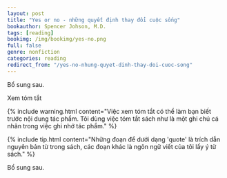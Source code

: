 ```yaml
---
layout: post
title: "Yes or no - những quyết định thay đổi cuộc sống"
bookauthor: Spencer Johson, M.D.
tags: [reading]
bookimg: /img/bookimg/yes-no.png
full: false
genre: nonfiction
categories: reading
redirect_from: "/yes-no-nhung-quyet-dinh-thay-doi-cuoc-song"
---
```


Bổ sung sau.

<div id="flip2">Xem tóm tắt</div>

{% include warning.html content="Việc xem tóm tắt có thể làm bạn biết trước nội dung tác phẩm. Tôi dùng việc tóm tắt sách như là một ghi chú cá nhân trong việc ghi nhớ tác phẩm." %}

<div id="drawer2" markdown="1">

{% include tip.html content="Những đoạn để dưới dạng 'quote' là trích dẫn nguyên bản từ trong sách, các đoạn khác là ngôn ngữ viết của tôi lấy ý từ sách." %}

Bổ sung sau.

</div>
